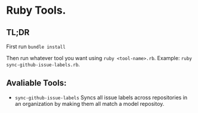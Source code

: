 # Ruby Tools.

## TL;DR
First run `bundle install`

Then run whatever tool you want using `ruby <tool-name>.rb`. Example: `ruby sync-github-issue-labels.rb`.

## Avaliable Tools:
- `sync-github-issue-labels` Syncs all issue labels across repositories in an organization by making them all match a model repositoy.
